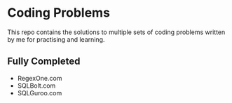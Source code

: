 # Coding Problems
This repo contains the solutions to multiple sets of coding problems written by me for practising and learning.

## Fully Completed
- RegexOne.com
- SQLBolt.com
- SQLGuroo.com
